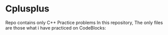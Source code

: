 # Cplusplus
Repo contains only C++ Practice problems
 In this repository, The only files are those what i have practiced on CodeBlocks: 

